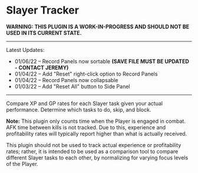 # Slayer Tracker

**WARNING: THIS PLUGIN IS A WORK-IN-PROGRESS AND SHOULD NOT BE USED IN ITS CURRENT STATE.**

---
Latest Updates:
* 01/06/22 – Record Panels now sortable **(SAVE FILE MUST BE UPDATED - CONTACT JEREMY)**
* 01/04/22 – Add "Reset" right-click option to Record Panels
* 01/04/22 – Record Panels now collapsable
* 01/03/22 – Add "Reset All" button to Side Panel
---
Compare XP and GP rates for each Slayer task given your actual performance. Determine which tasks to do, skip, and block.

**Note:** This plugin only counts time when the Player is engaged in combat. AFK time between kills is not tracked. Due to this, experience and profitability rates will typically report higher than what is actually received.

This plugin should not be used to track actual experience or profitability rates; rather, it is intended to be used as a comparison tool to compare different Slayer tasks to each other, by normalizing for varying focus levels of the Player.